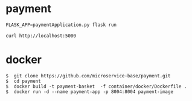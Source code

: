 # payment

```python
FLASK_APP=paymentApplication.py flask run
```

```
curl http://localhost:5000
```


# docker 
```
$  git clone https://github.com/microservice-base/payment.git
$  cd payment
$  docker build -t payment-basket  -f container/docker/Dockerfile . 
$  docker run -d --name payment-app -p 8004:8004 payment-image
```
